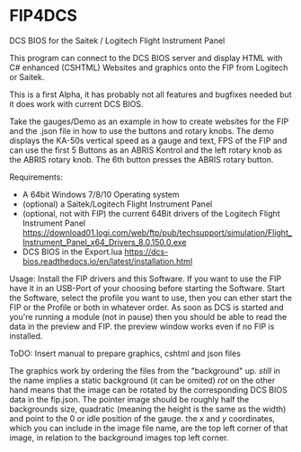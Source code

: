 # FIP4DCS
DCS BIOS for the Saitek / Logitech Flight Instrument Panel

This program can connect to the DCS BIOS server and display HTML with C# enhanced (CSHTML) Websites and graphics onto the FIP from Logitech or Saitek.

This is a first Alpha, it has probably not all features and bugfixes needed but it does work with current DCS BIOS.

Take the gauges/Demo as an example in how to create websites for the FIP and the .json file in how to use the buttons and rotary knobs.
The demo displays the KA-50s vertical speed as a gauge and text, FPS of the FIP and can use the first 5 Buttons as an ABRIS Kontrol and the left rotary knob as the ABRIS rotary knob. The 6th button presses the ABRIS rotary button.

Requirements:
- A 64bit Windows 7/8/10 Operating system
- (optional) a Saitek/Logitech Flight Instrument Panel
- (optional, not with FIP) the current 64Bit drivers of the Logitech Flight Instrument Panel https://download01.logi.com/web/ftp/pub/techsupport/simulation/Flight_Instrument_Panel_x64_Drivers_8.0.150.0.exe
- DCS BIOS in the Export.lua https://dcs-bios.readthedocs.io/en/latest/installation.html

Usage:
Install the FIP drivers and this Software.
If you want to use the FIP have it in an USB-Port of your choosing before starting the Software.
Start the Software, select the profile you want to use, then you can ether start the FIP or the Profile or both in whatever order.
As soon as DCS is started and you're running a module (not in pause) then you should be able to read the data in the preview and FIP.
the preview window works even if no FIP is installed.

ToDO: Insert manual to prepare graphics, cshtml and json files

The graphics work by ordering the files from the "background" up. _still_ in the name implies a static background (it can be omited) _rot_ on the other hand means that the image can be rotated by the corresponding DCS BIOS data in the fip.json.
The pointer image should be roughly half the backgrounds size, quadratic (meaning the height is the same as the width) and point to the 0 or idle position of the gauge. the _x_ and _y_ coordinates, which you can include in the image file name, are the top left corner of that image, in relation to the background images top left corner.
